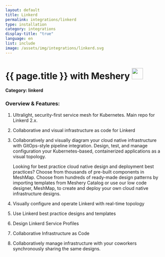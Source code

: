 ```yaml
---
layout: default
title: Linkerd
permalink: integrations/linkerd
type: installation
category: integrations
display-title: "true"
language: en
list: include
image: /assets/img/integrations/linkerd.svg
---
```


<h1>{{ page.title }} with Meshery <img src="{{ page.image }}" style="width: 35px; height: 35px;" /></h1>


#### Category: linkerd

### Overview & Features:
1. Ultralight, security-first service mesh for Kubernetes. Main repo for Linkerd 2.x.

2. Collaborative and visual infrastructure as code for Linkerd

4. 
    Collaboratively and visually diagram your cloud native infrastructure with GitOps-style pipeline integration. Design, test, and manage configuration your Kubernetes-based, containerized applications as a visual topology.



    Looking for best practice cloud native design and deployment best practices? Choose from thousands of pre-built components in MeshMap. Choose from hundreds of ready-made design patterns by importing templates from Meshery Catalog or use our low code designer, MeshMap, to create and deploy your own cloud native infrastructure designs.



5. Visually configure and operate Linkerd with real-time topology

6. Use Linkerd best practice designs and templates

7. Design Linkerd Service Profiles

8. Collaborative Infrastructure as Code

9. Collaboratively manage infrastructure with your coworkers synchronously sharing the same designs.

